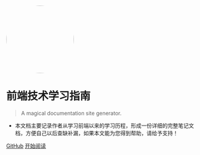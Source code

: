 <img width="180px" style="border-radius: 50%" bor src="http://upload.mobiletrain.org/2020/0215/1581742334217.png">

# 前端技术学习指南
> A magical documentation site generator.

- 本文档主要记录作者从学习前端以来的学习历程，形成一份详细的完整笔记文档，方便自己以后查缺补漏，如果本文能为您得到帮助，请给予支持！

<!-- [![stars](https://badgen.net/github/stars/Q-Angelo/Nodejs-Roadmap?icon=github&color=4ab8a1)](https://github.com/Q-Angelo/Nodejs-Roadmap) [![forks](https://badgen.net/github/forks/Q-Angelo/Nodejs-Roadmap?icon=github&color=4ab8a1)](https://github.com/Q-Angelo/Nodejs-Roadmap) -->

[GitHub](https://github.com/cyh756085049/web-book)
[开始阅读](Home)
